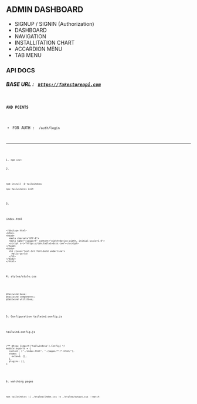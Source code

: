 ## ADMIN DASHBOARD

- SIGNUP / SIGNIN (Authorization)
- DASHBOARD
- NAVIGATION
- INSTALLITATION CHART
- ACCARDION MENU 
- TAB MENU


### API DOCS

##### BASE URL : <code> https://fakestoreapi.com <code>

#### AND POINTS

- FOR AUTH : <code> /auth/login <code>

----------------------------------

1. ``` npm init ```

2. 
``` 
npm install -D tailwindcss

npx tailwindcss init 
```

3. 
index.html
```
<!doctype html>
<html>
<head>
  <meta charset="UTF-8">
  <meta name="viewport" content="width=device-width, initial-scale=1.0">
  <script src="https://cdn.tailwindcss.com"></script>
</head>
<body>
  <h1 class="text-3xl font-bold underline">
    Hello world!
  </h1>
</body>
</html>
```

4. styles/style.css

```

@tailwind base;
@tailwind components;
@tailwind utilities;


```


5. Configuration tailwind.config.js

tailwind.config.js

```

/** @type {import('tailwindcss').Config} */
module.exports = {
  content: ["./index.html", "./pages/**/*.html/"],
  theme: {
    extend: {},
  },
  plugins: [],
}


```

6. watching pages

```
npx tailwindcss -i ./styles/index.css -o ./styles/output.css --watch

```
